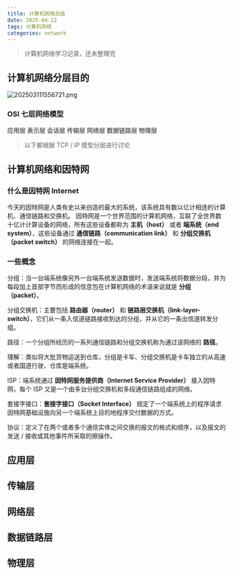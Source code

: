 ```yaml
---
title: 计算机网络总结
date: 2025-04-22
tags: 计算机网络
categories: network
---
```




> 计算机网络学习记录，还未整理完
## 计算机网络分层目的
![202503111556721.png](https://s2.loli.net/2025/04/21/qZNg6wSLh3xUoaD.png)

### OSI 七层网络模型
应用层
表示层
会话层
传输层
网络层
数据链路层
物理层

> 以下都根据 TCP / IP 模型分层进行讨论
## 计算机网络和因特网
### 什么是因特网 Internet
今天的因特网是人类有史以来创造的最大的系统，该系统具有数以亿计相连的计算机、通信链路和交换机。
因特网是一个世界范围的计算机网络，互联了全世界数十亿计计算设备的网络，所有这些设备都称为 **主机（host）** 或者 **端系统（end system）**，这些设备通过 **通信链路（communication link）** 和 **分组交换机（packet switch）** 的网络连接在一起。

### 一些概念
分组：当一台端系统像另外一台端系统发送数据时，发送端系统将数据分段，并为每段加上首部字节而形成的信息包在计算机网络的术语来说就是 **分组（packet）**。

分组交换机：主要包括 **路由器（router）** 和 **链路层交换机（link-layer-switch）**，它们从一条入信道链路接收到达的分组，并从它的一条出信道转发分组。

路径：一个分组所经历的一系列通信链路和分组交换机称为通过该网络的 **路径**。

理解：类似将大批货物运送到仓库，分组是卡车、分组交换机是卡车独立的从高速或者国道行驶、仓库是端系统。

ISP：端系统通过 **因特网服务提供商（Internet Service Provider）** 接入因特网，每个 ISP 又是一个由多台分组交换机和多段通信链路组成的网络。

套接字接口：**套接字接口（Socket Interface）** 规定了一个端系统上的程序请求因特网基础设施向另一个端系统上目的地程序交付数据的方式。

协议：定义了在两个或者多个通信实体之间交换的报文的格式和顺序，以及报文的发送 / 接收或其他事件所采取的擦操作。
## 应用层

## 传输层

## 网络层

## 数据链路层


## 物理层